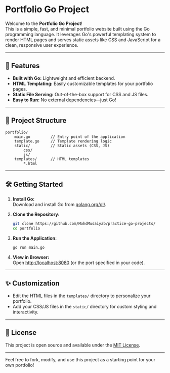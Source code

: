 # Portfolio Go Project

Welcome to the **Portfolio Go Project**!  
This is a simple, fast, and minimal portfolio website built using the Go programming language. It leverages Go's powerful templating system to render HTML pages and serves static assets like CSS and JavaScript for a clean, responsive user experience.

---

## 🚀 Features

- **Built with Go:** Lightweight and efficient backend.
- **HTML Templating:** Easily customizable templates for your portfolio pages.
- **Static File Serving:** Out-of-the-box support for CSS and JS files.
- **Easy to Run:** No external dependencies—just Go!

---

## 📁 Project Structure

```
portfolio/
    main.go         // Entry point of the application
    template.go     // Template rendering logic
    static/         // Static assets (CSS, JS)
        css/
        js/
    templates/      // HTML templates
        *.html
```

---

## 🛠️ Getting Started

1. **Install Go:**  
     Download and install Go from [golang.org/dl/](https://golang.org/dl/).

2. **Clone the Repository:**  
     ```bash
     git clone https://github.com/MohdMusaiyab/practice-go-projects/
     cd portfolio
     ```

3. **Run the Application:**  
     ```bash
     go run main.go
     ```

4. **View in Browser:**  
     Open [http://localhost:8080](http://localhost:8080) (or the port specified in your code).

---

## ✨ Customization

- Edit the HTML files in the `templates/` directory to personalize your portfolio.
- Add your CSS/JS files in the `static/` directory for custom styling and interactivity.

---

## 📄 License

This project is open source and available under the [MIT License](LICENSE).

---

Feel free to fork, modify, and use this project as a starting point for your own portfolio!

